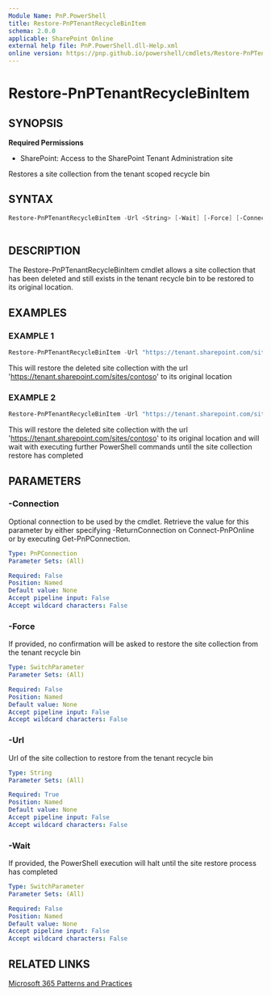 ```yaml
---
Module Name: PnP.PowerShell
title: Restore-PnPTenantRecycleBinItem
schema: 2.0.0
applicable: SharePoint Online
external help file: PnP.PowerShell.dll-Help.xml
online version: https://pnp.github.io/powershell/cmdlets/Restore-PnPTenantRecycleBinItem.html
---
```

 
# Restore-PnPTenantRecycleBinItem

## SYNOPSIS

**Required Permissions**

* SharePoint: Access to the SharePoint Tenant Administration site

Restores a site collection from the tenant scoped recycle bin

## SYNTAX

```powershell
Restore-PnPTenantRecycleBinItem -Url <String> [-Wait] [-Force] [-Connection <PnPConnection>]
 
```

## DESCRIPTION
The Restore-PnPTenantRecycleBinItem cmdlet allows a site collection that has been deleted and still exists in the tenant recycle bin to be restored to its original location.

## EXAMPLES

### EXAMPLE 1
```powershell
Restore-PnPTenantRecycleBinItem -Url "https://tenant.sharepoint.com/sites/contoso"
```

This will restore the deleted site collection with the url 'https://tenant.sharepoint.com/sites/contoso' to its original location

### EXAMPLE 2
```powershell
Restore-PnPTenantRecycleBinItem -Url "https://tenant.sharepoint.com/sites/contoso" -Wait
```

This will restore the deleted site collection with the url 'https://tenant.sharepoint.com/sites/contoso' to its original location and will wait with executing further PowerShell commands until the site collection restore has completed

## PARAMETERS

### -Connection
Optional connection to be used by the cmdlet. Retrieve the value for this parameter by either specifying -ReturnConnection on Connect-PnPOnline or by executing Get-PnPConnection.

```yaml
Type: PnPConnection
Parameter Sets: (All)

Required: False
Position: Named
Default value: None
Accept pipeline input: False
Accept wildcard characters: False
```

### -Force
If provided, no confirmation will be asked to restore the site collection from the tenant recycle bin

```yaml
Type: SwitchParameter
Parameter Sets: (All)

Required: False
Position: Named
Default value: None
Accept pipeline input: False
Accept wildcard characters: False
```

### -Url
Url of the site collection to restore from the tenant recycle bin

```yaml
Type: String
Parameter Sets: (All)

Required: True
Position: Named
Default value: None
Accept pipeline input: False
Accept wildcard characters: False
```

### -Wait
If provided, the PowerShell execution will halt until the site restore process has completed

```yaml
Type: SwitchParameter
Parameter Sets: (All)

Required: False
Position: Named
Default value: None
Accept pipeline input: False
Accept wildcard characters: False
```

## RELATED LINKS

[Microsoft 365 Patterns and Practices](https://aka.ms/m365pnp)

